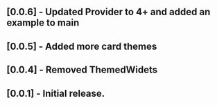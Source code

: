 ## [0.0.6] - Updated Provider to 4+ and added an example to main
## [0.0.5] - Added more card themes
## [0.0.4] - Removed ThemedWidets
## [0.0.1] - Initial release.

